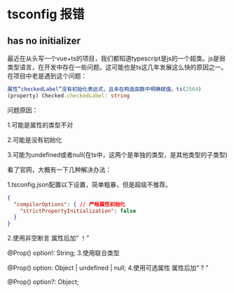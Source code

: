 # tsconfig 报错

## has no initializer

最近在从头写一个vue+ts的项目，我们都知道typescript是js的一个超类。js是弱类型语言，在开发中存在一些问题。这可能也是ts这几年发展这么快的原因之一。在项目中老是遇到这个问题：

```ts
属性“checkedLabel”没有初始化表达式，且未在构造函数中明确赋值。ts(2564)
(property) Checked.checkedLabel: string
```

问题原因：

1.可能是属性的类型不对

2.可能是没有初始化

3.可能为undefined或者null(在ts中，这两个是单独的类型，是其他类型的子类型)

看了官网，大概有一下几种解决办法：

1.tsconfig.json配置以下设置，简单粗暴，但是超级不推荐。

```json
{
  "compilerOptions": { // 严格属性初始化
    "strictPropertyInitialization": false
  }
}
```


 2.使用非空断言   属性后加“ ！”

@Prop() option!: String;
3.使用联合类型

@Prop() option: Object | undefined | null;
4.使用可选属性 属性后加“ ? ”

@Prop() option?: Object;

